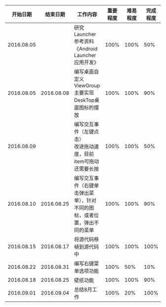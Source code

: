 | 开始日期 | 结束日期 | 工作内容 | 重要程度 | 难易程度 | 完成程度 | 
| -------- | -------- | -------- | -------- | -------- | -------- |
|2016.08.05||研究Launcher <br />参考资料《Android Launcher应用开发》|100%|100%|50%|
|2016.08.05|2016.08.08|编写桌面自定义ViewGroup <br />主要实现DeskTop桌面图标的摆放 <br /> |100%|100%|90%|
|2016.08.09||编写交互事件（左键点击）<br />改进拖动速度，目前item可拖动还需要长按|100%|100%|50%|
|2016.08.10|2016.08.25|编写交互事件（右键单击弹出菜单），针对不同的图标，或者位置，弹出不同的菜单|100%|100%|90%|
|2016.08.15|2016.08.17|将源代码移植到源代码中|100%|100%|100%|
|2016.08.22|2016.08.31|编写右键菜单选项功能|100%|50%|10%|
|2016.08.18|2016.08.25|壁纸功能|100%|100%|90%|
|2016.09.01|2016.09.04|总结8月工作|100%|20%|100%|

